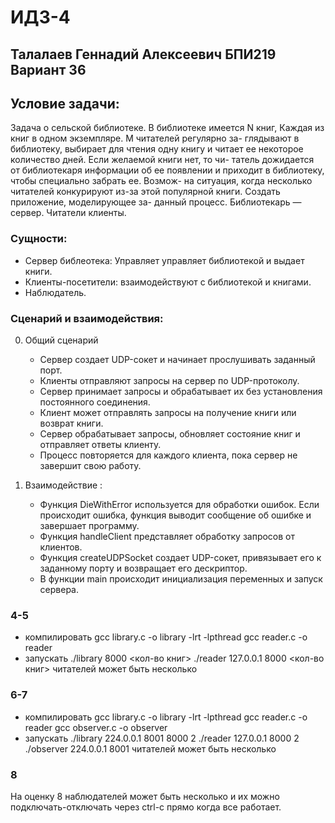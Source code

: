 # ИДЗ-4

## Талалаев Геннадий Алексеевич БПИ219 Вариант 36

## Условие задачи:

Задача о сельской библиотеке. В библиотеке имеется N книг, Каждая из книг в одном экземпляре. M читателей регулярно за- глядывают в библиотеку, выбирает для чтения одну книгу и читает ее некоторое количество дней. Если желаемой книги нет, то чи- татель дожидается от библиотекаря информации об ее появлении и приходит в библиотеку, чтобы специально забрать ее. Возмож- на ситуация, когда несколько читателей конкурируют из-за этой популярной книги. Создать приложение, моделирующее за- данный процесс. Библиотекарь — сервер. Читатели клиенты.

### Сущности:

- Сервер библеотека: Управляет управляет библиотекой и выдает книги.
- Клиенты-посетители: взаимодействуют с библиотекой и книгами.
- Наблюдатель.

### Сценарий и взаимодействия:
0. Общий сценарий
    - Сервер создает UDP-сокет и начинает прослушивать заданный порт.
    - Клиенты отправляют запросы на сервер по UDP-протоколу.
    - Сервер принимает запросы и обрабатывает их без установления постоянного соединения.
    - Клиент может отправлять запросы на получение книги или возврат книги. 
    - Сервер обрабатывает запросы, обновляет состояние книг и отправляет ответы клиенту.
    - Процесс повторяется для каждого клиента, пока сервер не завершит свою работу.

1. Взаимодействие :
   - Функция DieWithError используется для обработки ошибок. Если происходит ошибка, функция выводит сообщение об ошибке и завершает программу.
   - Функция handleClient представляет обработку запросов от клиентов.
   - Функция createUDPSocket создает UDP-сокет, привязывает его к заданному порту и возвращает его дескриптор.
   - В функции main происходит инициализация переменных и запуск сервера.

### 4-5
- компилировать 
    gcc library.c -o library -lrt -lpthread
    gcc reader.c -o reader
- запускать
    ./library 8000 <кол-во книг>
    ./reader 127.0.0.1 8000 <кол-во книг>
    читателей может быть несколько

### 6-7
- компилировать
    gcc library.c -o library -lrt -lpthread
    gcc reader.c -o reader
    gcc observer.c -o observer
- запускать
    ./library 224.0.0.1 8001 8000 2
    ./reader 127.0.0.1 8000 2
    ./observer 224.0.0.1 8001
    читателей может быть несколько


### 8
На оценку 8 наблюдателей может быть несколько и их можно подключать-отключать через ctrl-c прямо когда все работает.

